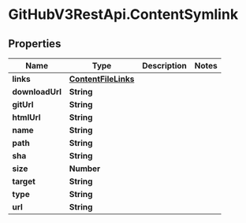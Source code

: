 # GitHubV3RestApi.ContentSymlink

## Properties

Name | Type | Description | Notes
------------ | ------------- | ------------- | -------------
**links** | [**ContentFileLinks**](ContentFileLinks.md) |  | 
**downloadUrl** | **String** |  | 
**gitUrl** | **String** |  | 
**htmlUrl** | **String** |  | 
**name** | **String** |  | 
**path** | **String** |  | 
**sha** | **String** |  | 
**size** | **Number** |  | 
**target** | **String** |  | 
**type** | **String** |  | 
**url** | **String** |  | 


